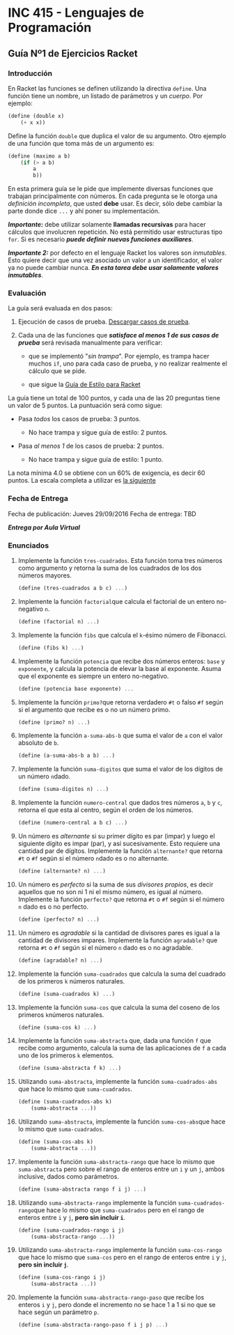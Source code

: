 # INC 415 - Lenguajes de Programación
## Guía Nº1 de Ejercicios Racket

### Introducción

En Racket las funciones se definen utilizando la directiva `define`.
Una función tiene un nombre, un listado de parámetros y un *cuerpo*.
Por ejemplo:

```scheme
(define (double x)
	(+ x x))
```

Define la función `double` que duplica el valor de su argumento. Otro
ejemplo de una función que toma más de un argumento es:

```scheme
(define (maximo a b)
	(if (> a b)
		a
		b))
```

En esta primera guía se le pide que implemente diversas funciones que
trabajan principalmente con números. En cada pregunta se le otorga
una *definición incompleta*, que usted **debe** usar. Es decir, sólo
debe cambiar la parte donde dice `...` y ahí poner su implementación.

***Importante:*** debe utilizar solamente **llamadas recursivas** para
hacer cálculos que involucren repetición. No está permitido usar
estructuras tipo `for`. Si es necesario ***puede definir nuevas
funciones auxiliares***.

***Importante 2:*** por defecto en el lenguaje Racket los valores
son *inmutables*. Esto quiere decir que una vez asociado un valor a un
identificador, el valor ya no puede cambiar nunca. ***En esta tarea
debe usar solamente valores inmutables***.

### Evaluación

La guía será evaluada en dos pasos:

1. Ejecución de casos de prueba.
[Descargar casos de prueba](pruebas_guia1.rkt).

2. Cada una de las funciones que ***satisface al menos 1 de sus casos de
prueba*** será revisada manualmente para verificar:

	- que se implementó "*sin trampa*". Por ejemplo, es trampa hacer
	muchos `if`, uno para cada caso de prueba, y no realizar realmente
	el cálculo que se pide.
	
	- que sigue la [Guía de Estilo para Racket](http://docs.racket-lang.org/style/)

La guía tiene un total de 100 puntos, y cada una de las 20 preguntas
tiene un valor de 5 puntos. La puntuación será como sigue:

- Pasa *todos* los casos de prueba: 3 puntos.
	- No hace trampa y sigue guía de estilo: 2 puntos.
	
- Pasa *al menos 1* de los casos de prueba: 2 puntos.
	- No hace trampa y sigue guía de estilo: 1 punto.

La nota mínima 4.0 se obtiene con un 60% de exigencia, es decir 60
puntos. La escala completa a utilizar es [la siguiente](http://escaladenotas.cl/?nmin=1&nmax=7.0&napr=4.0&exig=60.0&pmax=100.0&paso=1.0&orden=ascendente)

### Fecha de Entrega

Fecha de publicación: Jueves 29/09/2016
Fecha de entrega: TBD

***Entrega por Aula Virtual***

### Enunciados

1.  Implemente la función `tres-cuadrados`. Esta función toma tres
números como argumento y retorna la suma de los cuadrados de los dos
números mayores.

	```scheme
	(define (tres-cuadrados a b c) ...)
	```

1.  Implemente la función `factorial`que calcula el factorial de un
entero no-negativo `n`.

	```scheme
	(define (factorial n) ...)
	```

1. Implemente la función `fibs` que calcula el `k`-ésimo número de
Fibonacci.

	```scheme
	(define (fibs k) ...)
	```

1. Implemente la función `potencia` que recibe dos números enteros:
`base` y `exponente`, y calcula la potencia de elevar la base al
exponente. Asuma que el exponente es siempre un entero no-negativo.

	```scheme
	(define (potencia base exponente) ...
	```

1. Implemente la función `primo?`que retorna verdadero `#t` o falso
`#f` según si el argumento que recibe es o no un número primo.

	```scheme
	(define (primo? n) ...)
	```

1. Implemente la función `a-suma-abs-b` que suma el valor de `a` con
el valor absoluto de `b`.

	```scheme
	(define (a-suma-abs-b a b) ...)
	```

1. Implemente la función `suma-digitos` que suma el valor de los
dígitos de un número `n`dado.

	```scheme
	(define (suma-digitos n) ...)
	```

1. Implemente la función `numero-central` que dados tres números `a`,
`b` y `c`, retorna el que esta al centro, según el orden de los
números.

	```scheme
	(define (numero-central a b c) ...)
	```

1. Un número es *alternante* si su primer dígito es par (impar) y
luego el siguiente dígito es impar (par), y así sucesivamente. Esto
requiere una cantidad par de dígitos. Implemente la función
`alternante?` que retorna `#t` o `#f` según si el número `n`dado es o
no alternante.

	```scheme
	(define (alternante? n) ...)
	```

1. Un número es *perfecto* si la suma de sus *divisores propios*, es
decir aquellos que no son ni 1 ni el mismo número, es igual al número.
Implemente la función `perfecto?` que retorna `#t` o `#f` según si el
número `n` dado es o no perfecto.

	```scheme
	(define (perfecto? n) ...)
	```

1. Un número es *agradable* si la cantidad de divisores pares es igual
a la cantidad de divisores impares. Implemente la función `agradable?`
que retorna `#t` o `#f` según si el número `n` dado es o no agradable.

	```scheme
	(define (agradable? n) ...)
	```
	
1. Implemente la función `suma-cuadrados` que calcula la suma del
cuadrado de los primeros `k` números naturales.

	```scheme
	(define (suma-cuadrados k) ...)
	```

1. Implemente la función `suma-cos` que calcula la suma del coseno de
los primeros `k`números naturales.

	```scheme
	(define (suma-cos k) ...)
	```

1. Implemente la función `suma-abstracta` que, dada una función `f`
que recibe como argumento, calcula la suma de las aplicaciones de `f`
a cada uno de los primeros `k` elementos.

	```scheme
	(define (suma-abstracta f k) ...)
	```

1. Utilizando `suma-abstracta`, implemente la función
`suma-cuadrados-abs` que hace lo mismo que `suma-cuadrados`.

	```scheme
	(define (suma-cuadrados-abs k)
		(suma-abstracta ...))
	```
1. Utilizando `suma-abstracta`, implemente la función
`suma-cos-abs`que hace lo mismo que `suma-cuadrados`.

	```scheme
	(define (suma-cos-abs k)
		(suma-abstracta ...))
	```

1. Implemente la función `suma-abstracta-rango` que hace lo mismo que
`suma-abstracta` pero sobre el rango de enteros entre un `i` y un `j`,
ambos inclusive, dados como parámetros.

	```scheme
	(define (suma-abstracta rango f i j) ...)
	```

1. Utilizando `suma-abstracta-rango` implemente la función
`suma-cuadrados-rango`que hace lo mismo que `suma-cuadrados` pero en
el rango de enteros entre `i` y `j`, **pero sin incluir `i`**.

	```scheme
	(define (suma-cuadrados-rango i j)
		(suma-abstracta-rango ...))
	```

1. Utilizando `suma-abstracta-rango` implemente la función
`suma-cos-rango` que hace lo mismo que `suma-cos` pero en el rango de
enteros entre `i` y `j`, **pero sin incluir `j`**.

	```scheme
	(define (suma-cos-rango i j)
		(suma-abstracta ...))
	```

1. Implemente la función `suma-abstracta-rango-paso` que recibe los
enteros `i` y `j`, pero donde el incremento no se hace 1 a 1 si no que
se hace según un parámetro `p`.

	```scheme
	(define (suma-abstracta-rango-paso f i j p) ...)
	```
